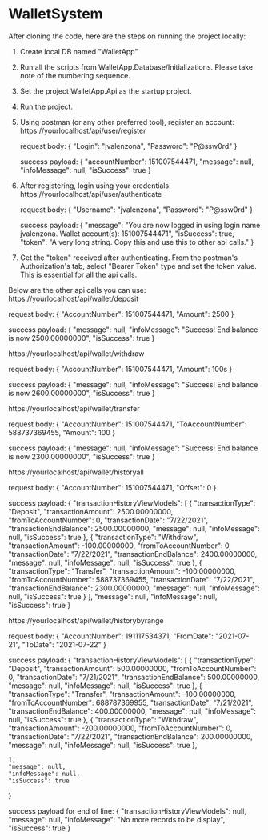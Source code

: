 # WalletSystem

After cloning the code, here are the steps on running the project locally:

1. Create local DB named "WalletApp"
2. Run all the scripts from WalletApp.Database/Initializations. Please take note of the numbering sequence.
3. Set the project WalletApp.Api as the startup project.
4. Run the project. 
5. Using postman (or any other preferred tool), register an account: 
    https://yourlocalhost/api/user/register

    request body:
    {
        "Login": "jvalenzona",
        "Password": "P@ssw0rd"
    }

    success payload:
    {
        "accountNumber": 151007544471,
        "message": null,
        "infoMessage": null,
        "isSuccess": true
    }

6. After registering, login using your credentials:
    https://yourlocalhost/api/user/authenticate

    request body:
    {
        "Username": "jvalenzona",
        "Password": "P@ssw0rd"
    }

    success payload:
    {
        "message": "You are now logged in using login name jvalenzona. Wallet account(s): 151007544471",
        "isSuccess": true,
        "token": "A very long string. Copy this and use this to other api calls."
    }

7. Get the "token" received after authenticating. From the postman's Authorization's tab, select "Bearer Token" type and set the token value. 
This is essential for all the api calls.


Below are the other api calls you can use:
https://yourlocalhost/api/wallet/deposit

request body:
{
    "AccountNumber": 151007544471,
    "Amount": 2500
}

success payload:
{
    "message": null,
    "infoMessage": "Success! End balance is now 2500.00000000",
    "isSuccess": true
}

https://yourlocalhost/api/wallet/withdraw

request body:
{
    "AccountNumber": 151007544471,
    "Amount": 100s
}

success payload:
{
    "message": null,
    "infoMessage": "Success! End balance is now 2600.00000000",
    "isSuccess": true
}

https://yourlocalhost/api/wallet/transfer

request body:
{
    "AccountNumber": 151007544471,
    "ToAccountNumber": 588737369455,
    "Amount": 100
}

success payload:
{
    "message": null,
    "infoMessage": "Success! End balance is now 2300.00000000",
    "isSuccess": true
}

https://yourlocalhost/api/wallet/historyall

request body:
{
    "AccountNumber": 151007544471,
    "Offset": 0
}


success payload:
{
    "transactionHistoryViewModels": [
        {
            "transactionType": "Deposit",
            "transactionAmount": 2500.00000000,
            "fromToAccountNumber": 0,
            "transactionDate": "7/22/2021",
            "transactionEndBalance": 2500.00000000,
            "message": null,
            "infoMessage": null,
            "isSuccess": true
        },
        {
            "transactionType": "Withdraw",
            "transactionAmount": -100.00000000,
            "fromToAccountNumber": 0,
            "transactionDate": "7/22/2021",
            "transactionEndBalance": 2400.00000000,
            "message": null,
            "infoMessage": null,
            "isSuccess": true
        },
        {
            "transactionType": "Transfer",
            "transactionAmount": -100.00000000,
            "fromToAccountNumber": 588737369455,
            "transactionDate": "7/22/2021",
            "transactionEndBalance": 2300.00000000,
            "message": null,
            "infoMessage": null,
            "isSuccess": true
        }
    ],
    "message": null,
    "infoMessage": null,
    "isSuccess": true
}


https://yourlocalhost/api/wallet/historybyrange

request body:
{
    "AccountNumber": 191117534371,
    "FromDate": "2021-07-21",
    "ToDate": "2021-07-22"
}

success payload:
{
    "transactionHistoryViewModels": [
        {
            "transactionType": "Deposit",
            "transactionAmount": 500.00000000,
            "fromToAccountNumber": 0,
            "transactionDate": "7/21/2021",
            "transactionEndBalance": 500.00000000,
            "message": null,
            "infoMessage": null,
            "isSuccess": true
        },
        {
            "transactionType": "Transfer",
            "transactionAmount": -100.00000000,
            "fromToAccountNumber": 688787369955,
            "transactionDate": "7/21/2021",
            "transactionEndBalance": 400.00000000,
            "message": null,
            "infoMessage": null,
            "isSuccess": true
        },
        {
            "transactionType": "Withdraw",
            "transactionAmount": -200.00000000,
            "fromToAccountNumber": 0,
            "transactionDate": "7/22/2021",
            "transactionEndBalance": 200.00000000,
            "message": null,
            "infoMessage": null,
            "isSuccess": true
        },
        
    ],
    "message": null,
    "infoMessage": null,
    "isSuccess": true
}

success payload for end of line:
{
    "transactionHistoryViewModels": null,
    "message": null,
    "infoMessage": "No more records to be display",
    "isSuccess": true
}
